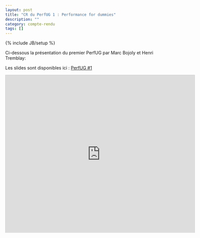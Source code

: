 ```yaml
---
layout: post
title: "CR du PerfUG 1 : Performance for dummies"
description: ""
category: compte-rendu
tags: []
---
```

{% include JB/setup %}

Ci-dessous la présentation du premier PerfUG par Marc Bojoly et Henri Tremblay:
<!-- more -->

Les slides sont disponibles ici : [PerfUG #1](http://fr.slideshare.net/MarcBojoly/performance-ug1)


<iframe src="http://fr.slideshare.net/slideshow/embed_code/21626986" width="600" height="500" frameborder="0" marginwidth="0" marginheight="0" scrolling="no" style="border:1px solid #CCC;border-width:1px 1px 0;margin-bottom:5px"> </iframe>